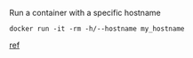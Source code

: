 Run a container with a specific hostname

```
docker run -it -rm -h/--hostname my_hostname
```

[ref](https://docs.docker.com/reference/commandline/cli/#run)
